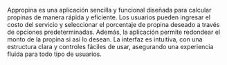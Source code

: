 Appropina es una aplicación sencilla y funcional diseñada para calcular propinas de manera rápida y eficiente. Los usuarios pueden ingresar el costo del servicio y seleccionar el porcentaje de propina deseado a través de opciones predeterminadas. Además, la aplicación permite redondear el monto de la propina si así lo desean. La interfaz es intuitiva, con una estructura clara y controles fáciles de usar, asegurando una experiencia fluida para todo tipo de usuarios.
